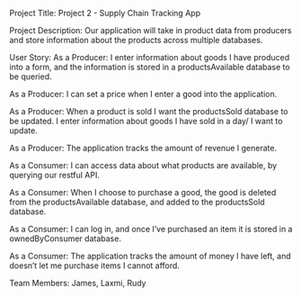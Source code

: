 


Project Title: Project 2 - Supply Chain Tracking App


Project Description: Our application will take in product data from producers and store information about the products across multiple databases.



User Story: 
As a Producer: I enter information about goods I have produced into a form, and the information is stored in a productsAvailable database to be queried. 

As a Producer: I can set a price when I enter a good into the application.

As a Producer: When a product is sold I want the productsSold database to be updated. I enter information about goods I have sold in a day/ I want to update.

As a Producer: The application tracks the amount of revenue I generate.

As a Consumer: I can access data about what products are available, by querying our restful API.

As a Consumer: When I choose to purchase a good, the good is deleted from the productsAvailable database, and added to the productsSold database.

As a Consumer: I can log in, and once I’ve purchased an item it is stored in a ownedByConsumer database.

As a Consumer: The application tracks the amount of money I have left, and doesn’t let me purchase items I cannot afford. 



Team Members: James, Laxmi, Rudy
